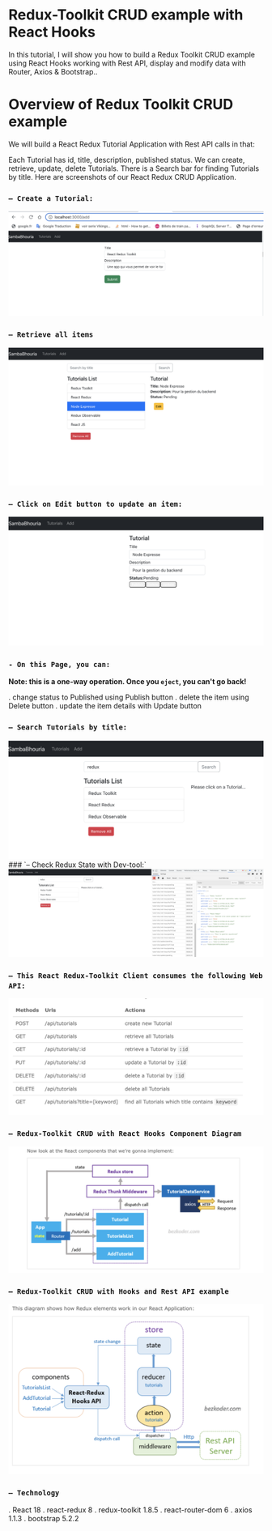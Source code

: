 # Redux-Toolkit CRUD example with React Hooks

In this tutorial, I will show you how to build a Redux Toolkit CRUD example using React Hooks working with Rest API, display and modify data with Router, Axios & Bootstrap..
# Overview of Redux Toolkit CRUD example

We will build a React Redux Tutorial Application with Rest API calls in that:

Each Tutorial has id, title, description, published status.
We can create, retrieve, update, delete Tutorials.
There is a Search bar for finding Tutorials by title.
Here are screenshots of our React Redux CRUD Application.

### `– Create a Tutorial:`

<img src="1.png" />

### `– Retrieve all items`

<img src="2.png" />

### `– Click on Edit button to update an item:`

<img src="3.png" />

### `- On this Page, you can:`

**Note: this is a one-way operation. Once you `eject`, you can't go back!**

. change status to Published using Publish button
. delete the item using Delete button
. update the item details with Update button

### `– Search Tutorials by title:`

<img src="./4.png" />
### `– Check Redux State with Dev-tool:`

<img src="./5.png" />

### `– This React Redux-Toolkit Client consumes the following Web API:`

<img src="./9.png" />


### `– Redux-Toolkit CRUD with React Hooks Component Diagram`

<img src="./10.png" />



### `– Redux-Toolkit CRUD with Hooks and Rest API example`

<img src="11.png" />

### `– Technology`

. React 18
. react-redux 8
. redux-toolkit 1.8.5
. react-router-dom 6
. axios 1.1.3
. bootstrap 5.2.2
